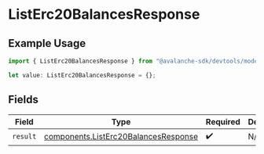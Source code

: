 # ListErc20BalancesResponse

## Example Usage

```typescript
import { ListErc20BalancesResponse } from "@avalanche-sdk/devtools/models/operations";

let value: ListErc20BalancesResponse = {};
```

## Fields

| Field                                                                                        | Type                                                                                         | Required                                                                                     | Description                                                                                  |
| -------------------------------------------------------------------------------------------- | -------------------------------------------------------------------------------------------- | -------------------------------------------------------------------------------------------- | -------------------------------------------------------------------------------------------- |
| `result`                                                                                     | [components.ListErc20BalancesResponse](../../models/components/listerc20balancesresponse.md) | :heavy_check_mark:                                                                           | N/A                                                                                          |